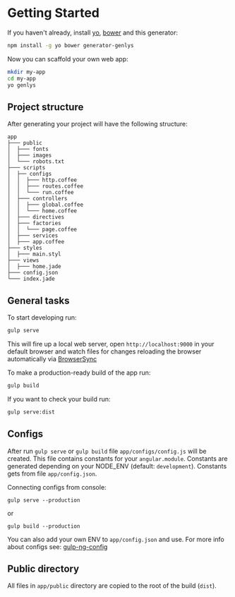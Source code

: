 # Getting Started

If you haven't already, install [yo](https://github.com/yeoman/yo), [bower](http://bower.io/) and this generator:

```sh
npm install -g yo bower generator-genlys
```

Now you can scaffold your own web app:

```sh
mkdir my-app
cd my-app
yo genlys
```

## Project structure
After generating your project will have the following structure:

```
app
├─── public
│  ├─── fonts
│  ├─── images
│  └─── robots.txt
├─── scripts
│  ├── configs
│  │  ├─── http.coffee
│  │  ├─── routes.coffee
│  │  └─── run.coffee
│  ├─── controllers
│  │  ├─── global.coffee
│  │  └─── home.coffee
│  ├─── directives
│  ├─── factories
│  │  └─── page.coffee
│  ├─── services
│  ├─── app.coffee
├─── styles
│  ├─── main.styl
├─── views
│  ├─── home.jade
├─── config.json
└─── index.jade
```


## General tasks
To start developing run:

```sh
gulp serve
```

This will fire up a local web server, open `http://localhost:9000` in your default browser and watch files for changes reloading the browser automatically via [BrowserSync](http://www.browsersync.io/)


To make a production-ready build of the app run:

```sh
gulp build
```

If you want to check your build run:

```sh
gulp serve:dist
```

## Configs
After run `gulp serve` or `gulp build` file `app/configs/config.js` will be created. This file contains constants for your `angular.module`.
Constants are generated depending on your NODE_ENV (default: `development`). Constants gets from file `app/config.json`.

Connecting configs from console:

```
gulp serve --production
```

or

```
gulp build --production
```

You can also add your own ENV to `app/config.json` and use. For more info about configs see: [gulp-ng-config](https://www.npmjs.com/package/gulp-ng-config)

## Public directory

All files in `app/public` directory are copied to the root of the build (`dist`).